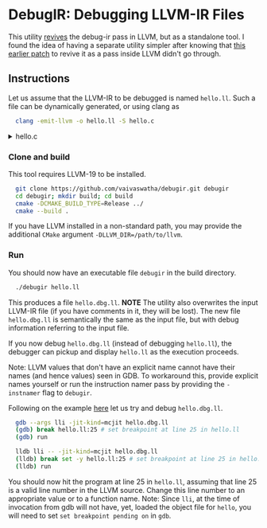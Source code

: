 # DebugIR: Debugging LLVM-IR Files

This utility [revives](https://lists.llvm.org/pipermail/llvm-dev/2018-March/122013.html)
the debug-ir pass in LLVM, but as a standalone tool. I found the idea of
having a separate utility simpler after knowing that
[this earlier patch](https://reviews.llvm.org/D40778) to revive it as a
pass inside LLVM didn't go through.

## Instructions
Let us assume that the LLVM-IR to be debugged is named `hello.ll`.
Such a file can be dynamically generated, or using clang as

```sh
  clang -emit-llvm -o hello.ll -S hello.c
```

<details><summary>hello.c</summary>

```C
  #include <stdio.h>
  #include <string.h>

  int main(int argc, char *argv[])
  {
    if (!strcmp(argv[0], "hello")) {
      printf("Hello World\n");
    } else {
      printf("No hello\n");
    }
    return 0;
  } 
```
</details>

### Clone and build
This tool requires LLVM-19 to be installed.

```sh
  git clone https://github.com/vaivaswatha/debugir.git debugir
  cd debugir; mkdir build; cd build
  cmake -DCMAKE_BUILD_TYPE=Release ../
  cmake --build .
```

If you have LLVM installed in a non-standard path, you may provide the
additional `CMake` argument `-DLLVM_DIR=/path/to/llvm`.

### Run
You should now have an executable file `debugir` in the build directory.

```sh
  ./debugir hello.ll
```

This produces a file `hello.dbg.ll`. **NOTE** The utility also overwrites
the input LLVM-IR file (if you have comments in it, they will be lost).
The new file `hello.dbg.ll` is semantically the same as the input file,
but with debug information referring to the input file.

If you now debug `hello.dbg.ll` (instead of debugging `hello.ll`), the
debugger can pickup and display `hello.ll` as the execution proceeds.

Note: LLVM values that don't have an explicit name cannot have their
names (and hence values) seen in GDB. To workaround this, provide
explicit names yourself or run the instruction namer pass by providing
the `-instnamer` flag to `debugir`.

Following on the example [here](https://llvm.org/docs/DebuggingJITedCode.html)
let us try and debug `hello.dbg.ll`.

```sh
  gdb --args lli -jit-kind=mcjit hello.dbg.ll
  (gdb) break hello.ll:25 # set breakpoint at line 25 in hello.ll
  (gdb) run
```

```sh
  lldb lli -- -jit-kind=mcjit hello.dbg.ll
  (lldb) break set -y hello.ll:25 # set breakpoint at line 25 in hello.ll
  (lldb) run
```

You should now hit the program at line 25 in `hello.ll`, assuming that
line 25 is a valid line number in the LLVM source. Change this line number
to an appropriate value or to a function name. Note: Since `lli`, at the
time of invocation from gdb will not have, yet, loaded the object file for
`hello`, you will need to set `set breakpoint pending on` in `gdb`.
